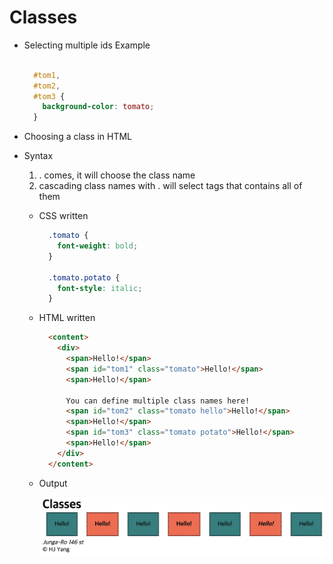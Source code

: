 <link href="../md_config/style.css" rel="stylesheet">

# Classes

- Selecting multiple ids Example

  ```CSS

    #tom1,
    #tom2,
    #tom3 {
      background-color: tomato;
    }
  ```

- Choosing a class in HTML
- Syntax

  1. . comes, it will choose the class name
  2. cascading class names with . will select tags that contains all of them

  - CSS written

    ```CSS
      .tomato {
        font-weight: bold;
      }

      .tomato.potato {
        font-style: italic;
      }

    ```

  - HTML written
    ```HTML
      <content>
        <div>
          <span>Hello!</span>
          <span id="tom1" class="tomato">Hello!</span>
          <span>Hello!</span>

          You can define multiple class names here!
          <span id="tom2" class="tomato hello">Hello!</span>
          <span>Hello!</span>
          <span id="tom3" class="tomato potato">Hello!</span>
          <span>Hello!</span>
        </div>
      </content>
    ```
  - Output

    <img src="images/2021-08-03-02-07-52.png" />
